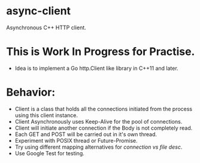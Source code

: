 # async-client
Asynchronous C++ HTTP client.

# This is Work In Progress for Practise.

- Idea is to implement a Go http.Client like library in C++11  and later.

# Behavior:

- Client is a class that holds all the connections initiated from the process using this
  client instance.
- Client Asynchronously uses Keep-Alive for the pool of connections.
- Client will initiate another connection if the Body is not completely read.
- Each GET and POST will be carried out in it's own thread.
- Experiment with POSIX thread or Future-Promise.
- Try using different mapping alternatives for _connection vs file desc_.
- Use Google Test for testing.
